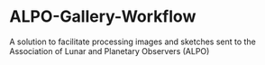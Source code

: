 # ALPO-Gallery-Workflow
A solution to facilitate processing images and sketches sent to the Association of Lunar and Planetary Observers (ALPO)
